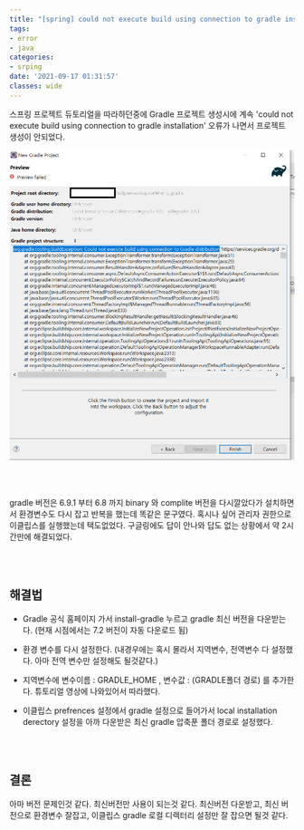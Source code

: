 ```yaml
---
title: "[spring] could not execute build using connection to gradle installation"
tags:
- error
- java
categories:
- srping
date: '2021-09-17 01:31:57'
classes: wide
---
```


스프링 프로젝트 듀토리얼을 따라하던중에 Gradle 프로젝트 생성시에 계속 'could not execute build using connection to gradle installation' 오류가 나면서 프로젝트 생성이 안되었다.


![Gradle_Error](/assets\image\posts_image\gradle_error1.png)

<br>
<br>

gradle 버전은 6.9.1 부터 6.8 까지 binary 와 complite 버전을 다시깔았다가 설치하면서 환경변수도 다시 잡고 반복을 했는데 똑같은 문구였다. 혹시나 싶어 관리자 권한으로 이클립스를 실행했는데 택도없었다. 구글링에도 답이 안나와 답도 없는 상황에서 약 2시간만에 해결되었다.

<br>
<br>

## 해결법

- Gradle 공식 홈페이지 가서 install-gradle 누르고 gradle 최신 버전을 다운받는다. (현재 시점에서는 7.2 버전이 자동 다운로드 됨)

- 환경 변수를 다시 설정한다. (내경우에는 혹시 몰라서 지역변수, 전역변수 다 설정했다. 아마 전역 변수만 설정해도 될것같다.)

- 지역변수에 변수이름 : GRADLE_HOME , 변수값 : (GRADLE폴더 경로) 를 추가한다. 튜토리얼 영상에 나와있어서 따라했다.

- 이클립스 prefrences 설정에서 gradle 설정으로 들어가서 local installation derectory 설정을 아까 다운받은 최신 gradle 압축푼 폴더 경로로 설정했다.


<br>
<br>

## 결론
아마 버전 문제인것 같다. 최신버전만 사용이 되는것 같다. 최신버전 다운받고, 최신 버전으로 환경변수 잘잡고, 이클립스 gradle 로컬 디렉터리 설정만 잘 잡으면 될것 같다.
